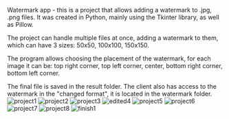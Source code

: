 Watermark app - this is a project that allows adding a watermark to .jpg, .png files. It was created in Python, mainly using the Tkinter library, as well as Pillow.

The project can handle multiple files at once, adding a watermark to them, which can have 3 sizes: 50x50, 100x100, 150x150.

The program allows choosing the placement of the watermark, for each image it can be: top right corner, top left corner, center, bottom right corner, bottom left corner.

The final file is saved in the result folder. The client also has access to the watermark in the "changed format", it is located in the watermark folder.
![project1](https://github.com/Fenryq/Watermark-app/assets/168220457/7c2bafda-5c8a-475c-8c0f-a3155915f6c4)
![project2](https://github.com/Fenryq/Watermark-app/assets/168220457/4dc0116d-9c7e-4f18-b332-a3c75a40fb45)
![project3](https://github.com/Fenryq/Watermark-app/assets/168220457/e5af49b4-8b01-4a04-acb8-f034e9027cfe)
![edited4](https://github.com/Fenryq/Watermark-app/assets/168220457/86cca9ae-95a4-4646-9001-eafb64ba3e83)
![project5](https://github.com/Fenryq/Watermark-app/assets/168220457/1eaf26be-8e40-4dc7-8813-656c6c725766)
![project6](https://github.com/Fenryq/Watermark-app/assets/168220457/42a03b64-3878-4f8e-a2e9-ead950016a1e)
![project7](https://github.com/Fenryq/Watermark-app/assets/168220457/19781237-91ee-4638-907e-03cb3d4602bc)
![project8](https://github.com/Fenryq/Watermark-app/assets/168220457/cb0dca76-1ea5-4311-bb36-b4c5e1f1ca7b)
![finish1](https://github.com/Fenryq/Watermark-app/assets/168220457/5f3e0739-fdab-4a93-beeb-3d5b1689313d)
